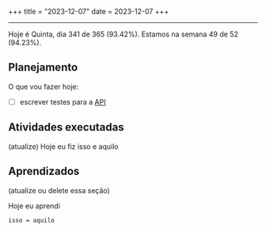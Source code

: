 +++
title = "2023-12-07"
date = 2023-12-07
+++

---

Hoje é Quinta, dia 341 de 365 (93.42%). Estamos na semana 49 de 52 (94.23%).

## Planejamento

O que vou fazer hoje:

- [ ] escrever testes para a [API](https://github.com/OmnicodeSolutions/luisa_drf_tutorial)

## Atividades executadas

(atualize) Hoje eu fiz isso e aquilo

## Aprendizados

(atualize ou delete essa seção)

Hoje eu aprendi
```
isso = aquilo
```
